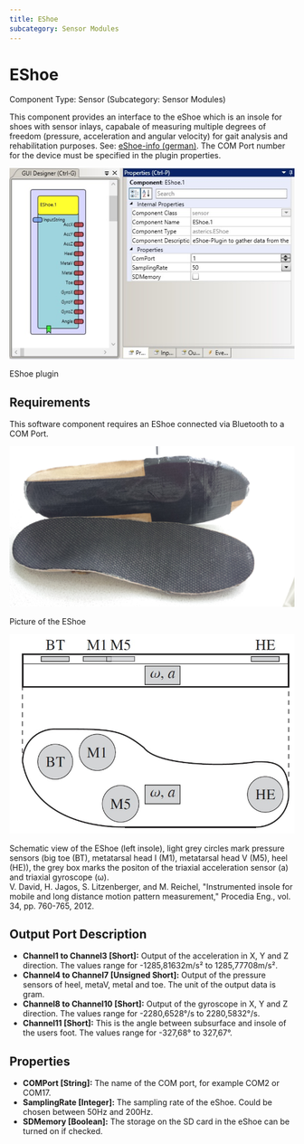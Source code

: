 ```yaml
---
title: EShoe
subcategory: Sensor Modules
---
```


# EShoe

Component Type: Sensor (Subcategory: Sensor Modules)

This component provides an interface to the eShoe which is an insole for shoes with sensor inlays, capabale of measuring multiple degrees of freedom (pressure, acceleration and angular velocity) for gait analysis and rehabilitation purposes. See: [eShoe-info (german)][1]. The COM Port number for the device must be specified in the plugin properties.

![Screenshot: EShoe plugin](./img/eshoe.jpg "Screenshot: EShoe plugin")

EShoe plugin

## Requirements

This software component requires an EShoe connected via Bluetooth to a COM Port.

![EShoe](./img/eshoe_picture.jpg "EShoe")

Picture of the EShoe

![Schematic of the EShoe](./img/eshoe_schematic.jpg "Schematic of the EShoe")

Schematic view of the EShoe (left insole), light grey circles mark pressure sensors (big toe (BT), metatarsal head I (M1), metatarsal head V (M5), heel (HE)), the grey box marks the positon of the triaxial acceleration sensor (a) and triaxial gyroscope (ω).  
V. David, H. Jagos, S. Litzenberger, and M. Reichel, "Instrumented insole for mobile and long distance motion pattern measurement," Procedia Eng., vol. 34, pp. 760-765, 2012.

## Output Port Description

- **Channel1 to Channel3 \[Short\]:** Output of the acceleration in X, Y and Z direction. The values range for -1285,81632m/s² to 1285,77708m/s².
- **Channel4 to Channel7 \[Unsigned Short\]:** Output of the pressure sensors of heel, metaV, metaI and toe. The unit of the output data is gram.
- **Channel8 to Channel10 \[Short\]:** Output of the gyroscope in X, Y and Z direction. The values range for -2280,6528°/s to 2280,5832°/s.
- **Channel11 \[Short\]:** This is the angle between subsurface and insole of the users foot. The values range for -327,68° to 327,67°.

## Properties

- **COMPort \[String\]:** The name of the COM port, for example COM2 or COM17.
- **SamplingRate \[Integer\]:** The sampling rate of the eShoe. Could be chosen between 50Hz and 200Hz.
- **SDMemory \[Boolean\]:** The storage on the SD card in the eShoe can be turned on if checked.

[1]: http://deutsch.ceit.at/ceit-raltec/projekte/aal---eshoe
